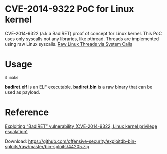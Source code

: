 # CVE-2014-9322 PoC for Linux kernel
CVE-2014-9322 (a.k.a BadIRET) proof of concept for Linux kernel.
This PoC uses only syscalls not any libraries, like pthread. Threads are implemented using raw Linux syscalls.
[Raw Linux Threads via System Calls](http://nullprogram.com/blog/2015/05/15/)

# Usage
```
$ make
```
**badiret.elf** is an ELF executable.
**badiret.bin** is a raw binary that can be used as payload.

# Reference
[Exploiting “BadIRET” vulnerability (CVE-2014-9322, Linux kernel privilege escalation)](https://blogs.bromium.com/exploiting-badiret-vulnerability-cve-2014-9322-linux-kernel-privilege-escalation/)

Download: https://github.com/offensive-security/exploitdb-bin-sploits/raw/master/bin-sploits/44205.zip
